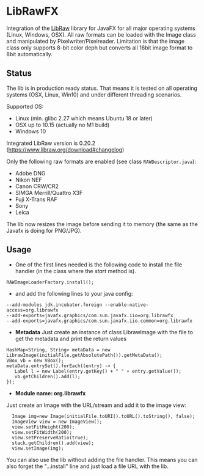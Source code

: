# LibRawFX

Integration of the [LibRaw](https://www.libraw.org) library for JavaFX for all major operating systems (Linux, Windows,
OSX). All raw formats can be loaded with the Image class and manipulated by Pixelwriter/Pixelreader. Limitation is that
the image class only supports 8-bit color deph but converts all 16bit image format to 8bit automatically.

## Status

The lib is in production ready status. That means it is tested on all operating systems (OSX, Linux, Win10) and under
different threading scenarios.

Supported OS:

- Linux (min. glibc 2.27 which means Ubuntu 18 or later)
- OSX up to 10.15 (actually no M1 build)
- Windows 10

Integrated LibRaw version is 0.20.2 (https://www.libraw.org/download#changelog)

Only the following raw formats are enabled (see class `RAWDescriptor.java`):

- Adobe DNG
- Nikon NEF
- Canon CRW/CR2
- SIMGA Merrill/Quattro X3F
- Fuji X-Trans RAF
- Sony
- Leica

The lib now resizes the image before sending it to memory (the same as the Javafx is doing for PNG/JPG).

## Usage

- One of the first lines needed is the following code to install the file handler (in the class where the _start_ method
  is).

`RAWImageLoaderFactory.install();`

- and add the following lines to your java config:

```
--add-modules jdk.incubator.foreign --enable-native-access=org.librawfx  
--add-exports=javafx.graphics/com.sun.javafx.iio=org.librawfx 
--add-exports=javafx.graphics/com.sun.javafx.iio.common=org.librawfx
```

- **Metadata**
  Just create an instance of class LibrawImage with the file to get the metadata and print the return values

```
HashMap<String, String> metaData = new LibrawImage(initialFile.getAbsolutePath()).getMetaData();
VBox vb = new VBox();
metaData.entrySet().forEach((entry) -> {
   Label l = new Label(entry.getKey() + " " + entry.getValue());
   vb.getChildren().add(l);
});
```

- **Module name: org.librawfx**

Just create an Image with the URL/stream and add it to the image view:

```
  Image img=new Image(initialFile.toURI().toURL().toString(), false);  
  ImageView view = new ImageView();  
  view.setFitHeight(200);  
  view.setFitWidth(200);  
  view.setPreserveRatio(true);  
  stack.getChildren().add(view);  
  view.setImage(img);
```  

You can also use the lib without adding the file handler. This means you can also forget the "...install" line and just
load a file URL with the lib.